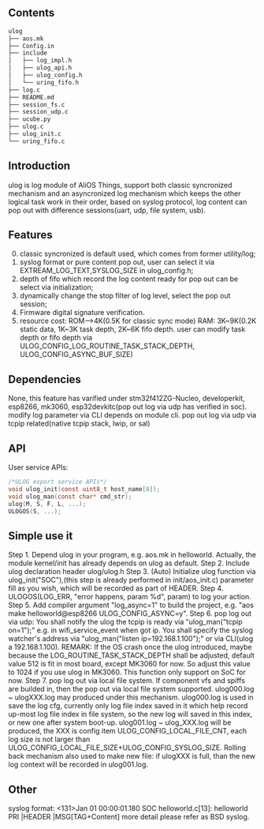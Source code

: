 ## Contents

```sh
ulog
├── aos.mk
├── Config.in
├── include
│   ├── log_impl.h
│   ├── ulog_api.h
│   ├── ulog_config.h
│   └── uring_fifo.h
├── log.c
├── README.md
├── session_fs.c
├── session_udp.c
├── ucube.py
├── ulog.c
├── ulog_init.c
└── uring_fifo.c
```

## Introduction

ulog is log module of AliOS Things, support both classic syncronized mechanism and an asyncronized log mechanism which keeps the other logical task work in their order, based on syslog protocol, log content can pop out with difference sessions(uart, udp, file system, usb).

## Features

0. classic syncronized is default used, which comes from former utility/log;
1. syslog format or pure content pop out, user can select it via EXTREAM_LOG_TEXT,SYSLOG_SIZE in ulog_config.h;
2. depth of fifo which record the log content ready for pop out can be select via initialization;
3. dynamically change the stop filter of log level, select the pop out session;
4. Firmware digital signature verification.
5. resource cost: ROM-->4K(0.5K for classic sync mode) RAM: 3K~9K(0.2K static data, 1K~3K task depth, 2K~6K fifo depth.
   user can modify task depth or fifo depth via ULOG_CONFIG_LOG_ROUTINE_TASK_STACK_DEPTH, ULOG_CONFIG_ASYNC_BUF_SIZE)

## Dependencies

None, this feature has varified under stm32f412ZG-Nucleo, developerkit, esp8266, mk3060, esp32devkitc(pop out log via udp has verified in soc).
modify log parameter via CLI depends on module cli.
pop out log via udp via tcpip related(native tcpip stack, lwip, or sal)

## API

User service APIs:

```c
/*ULOG export service APIs*/
void ulog_init(const uint8_t host_name[8]);
void ulog_man(const char* cmd_str);
ulog(M, S, F, L, ...);
ULOGOS(S, ...);
```

## Simple use it
Step 1. Depend ulog in your program, e.g. aos.mk in helloworld. Actually, the module kernel/init has already depends on ulog as default.
Step 2. Include ulog declaration header ulog/ulog.h
Step 3. (Auto) Initialize ulog function via ulog_init("SOC"),(this step is already performed in init/aos_init.c) parameter fill as you wish, which will be recorded as part of HEADER.
Step 4. ULOGOS(LOG_ERR, "error happens, param %d", param) to log your action.
Step 5. Add compiler argument "log_async=1" to build the project, e.g. "aos make helloworld@esp8266 ULOG_CONFIG_ASYNC=y".
Step 6. pop log out via udp: You shall notify the ulog the tcpip is ready via "ulog_man("tcpip on=1");" e.g. in wifi_service_event when got ip. You shall specify the syslog watcher's address via "ulog_man("listen ip=192.168.1.100");" or via CLI(ulog a 192.168.1.100).
REMARK: If the OS crash once the ulog introduced, maybe because the LOG_ROUTINE_TASK_STACK_DEPTH shall be adjusted, default value 512 is fit in most board, except MK3060 for now. So adjust this value to 1024 if you use ulog in MK3060.
This function only support on SoC for now.
Step 7. pop log out via local file system. If component vfs and spiffs are builded in, then the pop out via local file system supported. ulog000.log ~ ulogXXX.log may produced under this mechanism.
ulog000.log is used in save the log cfg, currently only log file index saved in it which help record up-most log file index in file system, so the new log will saved in this index, or new one after system boot-up.
ulog001.log ~ ulog_XXX.log will be produced, the XXX is config item ULOG_CONFIG_LOCAL_FILE_CNT, each log size is not larger than ULOG_CONFIG_LOCAL_FILE_SIZE+ULOG_CONFIG_SYSLOG_SIZE.
Rolling back mechanism also used to make new file: if ulogXXX is full, than the new log context will be recorded in ulog001.log.

## Other

syslog format:
<131>Jan 01 00:00:01.180 SOC helloworld.c[13]: helloworld
PRI  |HEADER                 |MSG[TAG+Content]
more detail please refer as BSD syslog.
